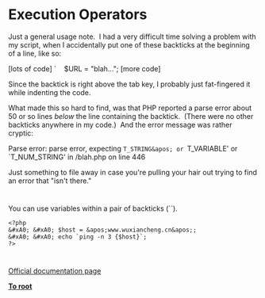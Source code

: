 # Execution Operators





Just a general usage note.&#xA0; I had a very difficult time solving a problem with my script, when I accidentally put one of these backticks at the beginning of a line, like so:

[lots of code]
`&#xA0; &#xA0; $URL = &quot;blah...&quot;;
[more code]

Since the backtick is right above the tab key, I probably just fat-fingered it while indenting the code.

What made this so hard to find, was that PHP reported a parse error about 50 or so lines *below* the line containing the backtick.&#xA0; (There were no other backticks anywhere in my code.)&#xA0; And the error message was rather cryptic:

Parse error: parse error, expecting `T_STRING&apos; or `T_VARIABLE&apos; or `T_NUM_STRING&apos; in /blah.php on line 446

Just something to file away in case you&apos;re pulling your hair out trying to find an error that &quot;isn&apos;t there.&quot;

  

#



You can use variables within a pair of backticks (``).



```
<?php
&#xA0; &#xA0; $host = &apos;www.wuxiancheng.cn&apos;;
&#xA0; &#xA0; echo `ping -n 3 {$host}`;
?>
```



  

#

[Official documentation page](https://www.php.net/manual/en/language.operators.execution.php)

**[To root](/README.md)**